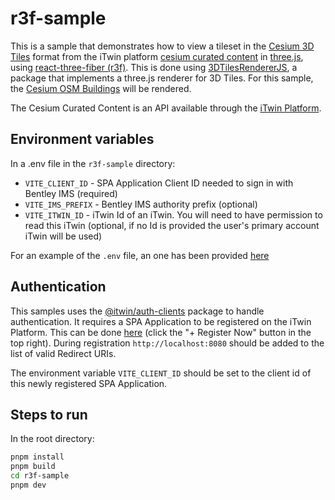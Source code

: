 # r3f-sample

This is a sample that demonstrates how to view a tileset in the [Cesium 3D Tiles](https://github.com/CesiumGS/3d-tiles) format from the iTwin platform [cesium curated content](https://developer.bentley.com/apis/cesium-curated-content) in [three.js](https://threejs.org/), using [react-three-fiber (r3f)](https://r3f.docs.pmnd.rs/getting-started/introduction). This is done using [3DTilesRendererJS](https://github.com/NASA-AMMOS/3DTilesRendererJS/tree/master), a package that implements a three.js renderer for 3D Tiles. For this sample, the [Cesium OSM Buildings](https://cesium.com/platform/cesium-ion/content/cesium-osm-buildings/) will be rendered.

The Cesium Curated Content is an API available through the [iTwin Platform](https://developer.bentley.com/).

## Environment variables

In a .env file in the `r3f-sample` directory:

- `VITE_CLIENT_ID` - SPA Application Client ID needed to sign in with Bentley IMS (required)
- `VITE_IMS_PREFIX` - Bentley IMS authority prefix (optional)
- `VITE_ITWIN_ID` - iTwin Id of an iTwin. You will need to have permission to read this iTwin (optional, if no Id is provided the user's primary account iTwin will be used)

For an example of the `.env` file, an one has been provided [here](./.env.example)

## Authentication

This samples uses the [@itwin/auth-clients](https://github.com/iTwin/auth-clients) package to handle authentication. It requires a SPA Application to be registered on the iTwin Platform. This can be done [here](https://developer.bentley.com/my-apps/) (click the "+ Register Now" button in the top right). During registration `http://localhost:8080` should be added to the list of valid Redirect URIs.

The environment variable `VITE_CLIENT_ID` should be set to the client id of this newly registered SPA Application.

## Steps to run

In the root directory:

```bash
pnpm install
pnpm build
cd r3f-sample
pnpm dev
```
